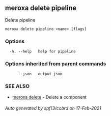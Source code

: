 ## meroxa delete pipeline

Delete pipeline

```
meroxa delete pipeline <name> [flags]
```

### Options

```
  -h, --help   help for pipeline
```

### Options inherited from parent commands

```
      --json   output json
```

### SEE ALSO

* [meroxa delete](meroxa_delete.md)	 - Delete a component

###### Auto generated by spf13/cobra on 17-Feb-2021
